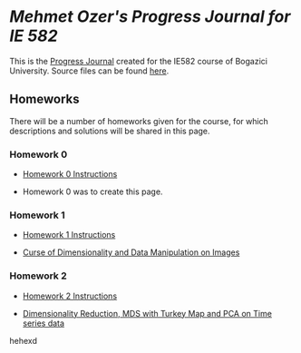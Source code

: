 
# *Mehmet Ozer's Progress Journal for IE 582*

This is the [Progress Journal](https://bu-ie-582.github.io/fall21-sencer4898/) created for the IE582 course of Bogazici University. Source files can be found [here](https://github.com/BU-IE-582/fall21-sencer4898).


## Homeworks

There will be a number of homeworks given for the course, for which descriptions and solutions will be shared in this page.

### Homework 0

* [Homework 0 Instructions](https://bu-ie-582.github.io/fall21-sencer4898/files/IE582_Fall21_Homework_0.pdf)

* Homework 0 was to create this page.


### Homework 1

* [Homework 1 Instructions](https://bu-ie-582.github.io/fall21-sencer4898/files/IE582_Fall21_Homework1.pdf)

* [Curse of Dimensionality and Data Manipulation on Images](https://bu-ie-582.github.io/fall21-sencer4898/files/HW1.html)
 
### Homework 2

* [Homework 2 Instructions](https://bu-ie-582.github.io/fall21-sencer4898/files/IE582_Fall21_Homework2.pdf)

* [Dimensionality Reduction, MDS with Turkey Map and PCA on Time series data](https://bu-ie-582.github.io/fall21-sencer4898/files/HW2.html)


 hehexd

